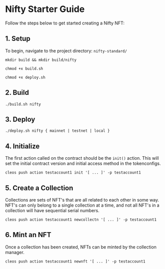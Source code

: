 # Nifty Starter Guide

Follow the steps below to get started creating a Nifty NFT:

## 1. Setup

To begin, navigate to the project directory: `nifty-standard/`

    mkdir build && mkdir build/nifty

    chmod +x build.sh

    chmod +x deploy.sh

## 2. Build

    ./build.sh nifty

## 3. Deploy

    ./deploy.sh nifty { mainnet | testnet | local }

## 4. Initialize

The first action called on the contract should be the `init()` action. This will set the initial contract version and initial access method in the tokenconfigs.

`cleos push action testaccount1 init '[ ... ]' -p testaccount1`

## 5. Create a Collection

Collections are sets of NFT's that are all related to each other in some way. NFT's can only belong to a single collection at a time, and not all NFT's in a collection will have sequential serial numbers.

`cleos push action testaccount1 newcollectn '[ ... ]' -p testaccount1`

## 6. Mint an NFT

Once a collection has been created, NFTs can be minted by the collection manager.

`cleos push action testaccount1 newnft '[ ... ]' -p testaccount1`